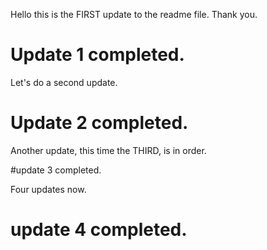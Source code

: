 Hello this is the FIRST update to the readme file. Thank you.

# Update 1 completed.

Let's do a second update.

# Update 2 completed.

Another update, this time the THIRD, is in order.

#update 3 completed.

Four updates now.

# update 4 completed.
